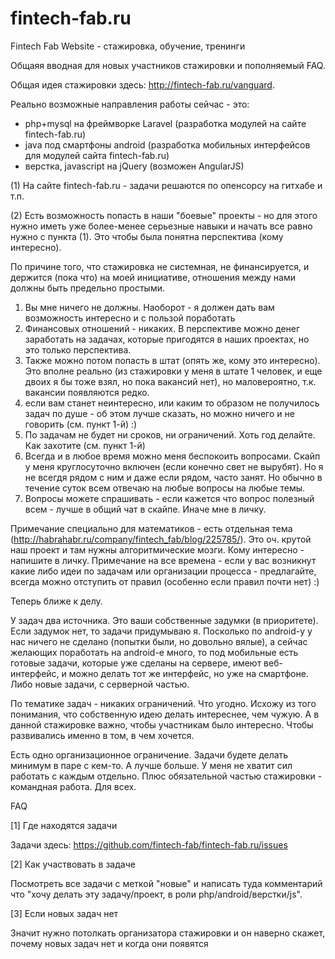 fintech-fab.ru
==============

Fintech Fab Website - стажировка, обучение, тренинги

Общаяя вводная для новых участников стажировки и пополняемый FAQ.

Общая идея стажировки здесь: http://fintech-fab.ru/vanguard.

Реально возможные направления работы сейчас - это:

- php+mysql на фреймворке Laravel (разработка модулей на сайте fintech-fab.ru)
- java под смартфоны android (разработка мобильных интерфейсов для модулей сайта fintech-fab.ru)
- верстка, javascript на jQuery (возможен AngularJS)

(1) На сайте fintech-fab.ru - задачи решаются по опенсорсу на гитхабе и т.п.

(2) Есть возможность попасть в наши "боевые" проекты - но для этого нужно иметь уже более-менее серьезные навыки и начать все равно нужно с пункта (1). Это чтобы была понятна перспектива (кому интересно).

По причине того, что стажировка не системная, не финансируется, и держится (пока что) на моей инициативе, отношения между нами должны быть предельно простыми.

1. Вы мне ничего не должны. Наоборот - я должен дать вам возможность интересно и с пользой поработать
2. Финансовых отношений - никаких. В перспективе можно денег заработать на задачах, которые пригодятся в наших проектах, но это только перспектива.
3. Также можно потом попасть в штат (опять же, кому это интересно). Это вполне реально (из стажировки у меня в штате 1 человек, и еще двоих я бы тоже взял, но пока вакансий нет), но маловероятно, т.к. вакансии появляются редко.
4. если вам станет неинтересно, или каким то образом не получилось задач по душе - об этом лучше сказать, но можно ничего и не говорить (см. пункт 1-й) :)
5. По задачам не будет ни сроков, ни ограничений. Хоть год делайте. Как захотите (см. пункт 1-й)
6. Всегда и в любое время можно меня беспокоить вопросами. Скайп у меня круглосуточно включен (если конечно свет не вырубят). Но я не всегдя рядом с ним и даже если рядом, часто занят. Но обычно в течение суток всем отвечаю на любые вопросы на любые темы.
7. Вопросы можете спрашивать - если кажется что вопрос полезный всем - лучше в общий чат в скайпе. Иначе мне в личку.

Примечание специально для математиков - есть отдельная тема (http://habrahabr.ru/company/fintech_fab/blog/225785/). Это оч. крутой наш проект и там нужны алгоритмические мозги. Кому интересно - напишите в личку.
Примечание на все времена - если у вас возникнут какие либо идеи по задачам или организации процесса - предлагайте, всегда можно отступить от правил (особенно если правил почти нет) :)

Теперь ближе к делу.

У задач два источника. Это ваши собственные задумки (в приоритете).
Если задумок нет, то задачи придумываю я.
Посколько по android-у у нас ничего не сделано (попытки были, но довольно вялые), а сейчас желающих поработать на android-e много, то под мобильные есть готовые задачи, которые уже сделаны на сервере, имеют веб-интерфейс, и можно делать тот же интерфейс, но уже на смартфоне.
Либо новые задачи, с серверной частью.

По тематике задач - никаких ограничений. Что угодно. Исхожу из того понимания, что собственную идею делать интереснее, чем чужую. А в данной стажировке важно, чтобы участникам было интересно. Чтобы развивались именно в том, в чем хочется.

Есть одно организационное ограничение. Задачи будете делать минимум в паре с кем-то. А лучше больше. У меня не хватит сил работать с каждым отдельно. Плюс обязательной частью стажировки - командная работа. Для всех.

FAQ

[1] Где находятся задачи

Задачи здесь: https://github.com/fintech-fab/fintech-fab.ru/issues

[2] Как участвовать в задаче

Посмотреть все задачи с меткой "новые" и написать туда комментарий что "хочу делать эту задачу/проект, в роли php/android/верстки/js".

[3] Если новых задач нет

Значит нужно потолкать организатора стажировки и он наверно скажет, почему новых задач нет и когда они появятся

